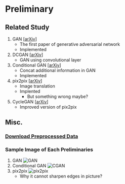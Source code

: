 # Preliminary

## Related Study

1. GAN [[arXiv](https://arxiv.org/abs/1406.2661)] 
    - The first paper of generative adversarial network
    - Implemented
2. DCGAN [[arXiv](https://arxiv.org/abs/1511.06434)]
    - GAN using convolutional layer
3. Conditional GAN [[arXiv](https://arxiv.org/abs/1411.1784)]
    - Concat additional information in GAN
    - Implemented
3. pix2pix [[arXiv](https://arxiv.org/abs/1611.07004)]
    - Image translation
    - Implented
        - But something wrong maybe?
4. CycleGAN [[arXiv](https://arxiv.org/abs/1703.10593)]
    - Improved version of pix2pix

## Misc.
### [Download Preprocessed Data](https://people.eecs.berkeley.edu/~tinghuiz/projects/pix2pix/datasets/)
### Sample Image of Each Preliminaries

1. GAN
![GAN](https://i.imgur.com/E2PzM9F.png)
2. Conditional GAN
![CGAN](https://i.imgur.com/wVlOZnA.png)
3. pix2pix
![pix2pix](https://i.imgur.com/MsAg102.png)
	- Why it cannot sharpen edges in picture?
